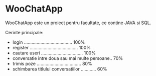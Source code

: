 # WooChatApp
WooChatApp este un proiect pentru facultate, ce contine JAVA si SQL.

Cerinte principale:
 - login    ...................................... 100%
 - register ...................................... 100%
 - cautare useri ................................. 100%
 - conversatie intre doua sau mai multe persoane.. 70%
 - trimis poze ................................... 80%
 - schimbarea titlului conversatiilor ............ 60%
 
 
 
